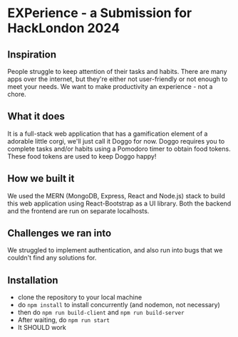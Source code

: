 # EXPerience - a Submission for HackLondon 2024

## Inspiration
People struggle to keep attention of their tasks and habits. There are many apps over the internet, but they're either not user-friendly or not enough to meet your needs. We want to make productivity an experience - not a chore.

## What it does
It is a full-stack web application that has a gamification element of a adorable little corgi, we'll just call it Doggo for now. Doggo requires you to complete tasks and/or habits using a Pomodoro timer to obtain food tokens. These food tokens are used to keep Doggo happy!

## How we built it
We used the MERN (MongoDB, Express, React and Node.js) stack to build this web application using React-Bootstrap as a UI library. Both the backend and the frontend are run on separate localhosts.

## Challenges we ran into
We struggled to implement authentication, and also run into bugs that we couldn't find any solutions for.

## Installation
- clone the repository to your local machine
- do `npm install` to install concurrently (and nodemon, not necessary)
- then do `npm run build-client` and `npm run build-server`
- After waiting, do `npm run start`
- It SHOULD work
